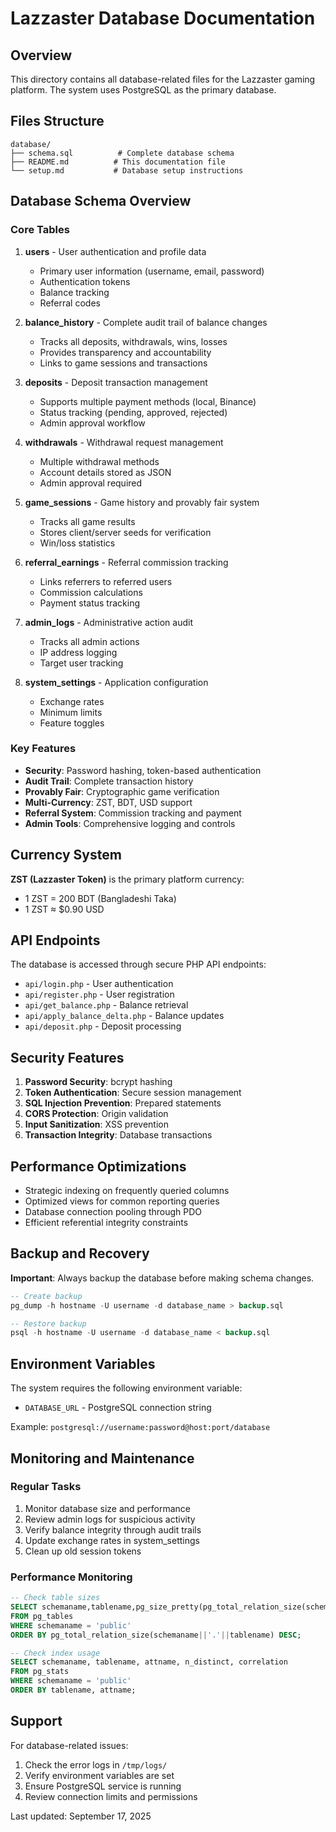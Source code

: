 # Lazzaster Database Documentation

## Overview
This directory contains all database-related files for the Lazzaster gaming platform. The system uses PostgreSQL as the primary database.

## Files Structure
```
database/
├── schema.sql          # Complete database schema
├── README.md          # This documentation file
└── setup.md           # Database setup instructions
```

## Database Schema Overview

### Core Tables

1. **users** - User authentication and profile data
   - Primary user information (username, email, password)
   - Authentication tokens
   - Balance tracking
   - Referral codes

2. **balance_history** - Complete audit trail of balance changes
   - Tracks all deposits, withdrawals, wins, losses
   - Provides transparency and accountability
   - Links to game sessions and transactions

3. **deposits** - Deposit transaction management
   - Supports multiple payment methods (local, Binance)
   - Status tracking (pending, approved, rejected)
   - Admin approval workflow

4. **withdrawals** - Withdrawal request management
   - Multiple withdrawal methods
   - Account details stored as JSON
   - Admin approval required

5. **game_sessions** - Game history and provably fair system
   - Tracks all game results
   - Stores client/server seeds for verification
   - Win/loss statistics

6. **referral_earnings** - Referral commission tracking
   - Links referrers to referred users
   - Commission calculations
   - Payment status tracking

7. **admin_logs** - Administrative action audit
   - Tracks all admin actions
   - IP address logging
   - Target user tracking

8. **system_settings** - Application configuration
   - Exchange rates
   - Minimum limits
   - Feature toggles

### Key Features

- **Security**: Password hashing, token-based authentication
- **Audit Trail**: Complete transaction history
- **Provably Fair**: Cryptographic game verification
- **Multi-Currency**: ZST, BDT, USD support
- **Referral System**: Commission tracking and payment
- **Admin Tools**: Comprehensive logging and controls

## Currency System

**ZST (Lazzaster Token)** is the primary platform currency:
- 1 ZST = 200 BDT (Bangladeshi Taka)
- 1 ZST ≈ $0.90 USD

## API Endpoints

The database is accessed through secure PHP API endpoints:

- `api/login.php` - User authentication
- `api/register.php` - User registration
- `api/get_balance.php` - Balance retrieval
- `api/apply_balance_delta.php` - Balance updates
- `api/deposit.php` - Deposit processing

## Security Features

1. **Password Security**: bcrypt hashing
2. **Token Authentication**: Secure session management
3. **SQL Injection Prevention**: Prepared statements
4. **CORS Protection**: Origin validation
5. **Input Sanitization**: XSS prevention
6. **Transaction Integrity**: Database transactions

## Performance Optimizations

- Strategic indexing on frequently queried columns
- Optimized views for common reporting queries
- Database connection pooling through PDO
- Efficient referential integrity constraints

## Backup and Recovery

**Important**: Always backup the database before making schema changes.

```sql
-- Create backup
pg_dump -h hostname -U username -d database_name > backup.sql

-- Restore backup
psql -h hostname -U username -d database_name < backup.sql
```

## Environment Variables

The system requires the following environment variable:
- `DATABASE_URL` - PostgreSQL connection string

Example: `postgresql://username:password@host:port/database`

## Monitoring and Maintenance

### Regular Tasks
1. Monitor database size and performance
2. Review admin logs for suspicious activity
3. Verify balance integrity through audit trails
4. Update exchange rates in system_settings
5. Clean up old session tokens

### Performance Monitoring
```sql
-- Check table sizes
SELECT schemaname,tablename,pg_size_pretty(pg_total_relation_size(schemaname||'.'||tablename)) as size
FROM pg_tables 
WHERE schemaname = 'public' 
ORDER BY pg_total_relation_size(schemaname||'.'||tablename) DESC;

-- Check index usage
SELECT schemaname, tablename, attname, n_distinct, correlation 
FROM pg_stats 
WHERE schemaname = 'public' 
ORDER BY tablename, attname;
```

## Support

For database-related issues:
1. Check the error logs in `/tmp/logs/`
2. Verify environment variables are set
3. Ensure PostgreSQL service is running
4. Review connection limits and permissions

Last updated: September 17, 2025